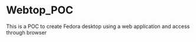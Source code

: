 # Webtop_POC
This is a POC to create Fedora desktop using a web application and access through browser
